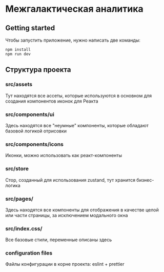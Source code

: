 # Межгалактическая аналитика

## Getting started

Чтобы запустить приложение, нужно написать две команды:

```
npm install
npm run dev
```

## Структура проекта

### src/assets

Тут находятся все ассеты, которые используются в основном для создания
компонентов иконок для Реакта

### src/components/ui

Здесь находятся все "неумные" компоненты, которые обладают базовой логикой
отрисовки

### src/components/icons

Иконки, можно использовать как реакт-компоненты

### src/store

Стор, созданный для использования zustand, тут хранится бизнес-логика

### src/pages/

Здесь находятся все компоненты для отображения в качестве целой или части
страницы, за исключением модального окна

### src/index.css/

Все базовые стили, переменные описаны здесь

### configuration files

Файлы конфигурации в корне проекта: eslint + prettier
